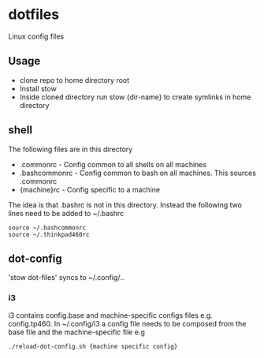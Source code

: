 # dotfiles
Linux config files

## Usage
* clone repo to home directory root
* Install stow
* Inside cloned directory run stow {dir-name} to create symlinks in home directory

## shell
The following files are in this directory
* .commonrc - Config common to all shells on all machines
* .bashcommonrc - Config common to bash on all machines.  This sources .commonrc
* {machine}rc - Config specific to a machine

The idea is that .bashrc is not in this directory.  Instead the following two lines need to be added to ~/.bashrc

```
source ~/.bashcommonrc
source ~/.thinkpad460rc
```

## dot-config
'stow dot-files' syncs to ~/.config/..

### i3
i3 contains config.base and machine-specific configs files e.g. config.tp460.  In ~/.config/i3 a config file needs to be composed from the base file and the machine-specific file e.g

```
./reload-dot-config.sh {machine specific config}
```
